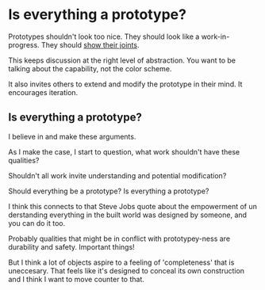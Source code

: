 # Is everything a prototype?

Prototypes shouldn't look too nice. They should look like a work-in-progress. They should [show their joints](2024-05-31-07-16-31-Carving-at-the-joints.md).

This keeps discussion at the right level of abstraction. You want to be talking about the capability, not the color scheme.

It also invites others to extend and modify the prototype in their mind. It encourages iteration.

## Is everything a prototype?

I believe in and make these arguments.

As I make the case, I start to question, what work shouldn't have these qualities?

Shouldn't all work invite understanding and potential modification?

Should everything be a prototype? Is everything a prototype?

I think this connects to that Steve Jobs quote about the empowerment of un
derstanding everything in the built world was designed by someone, and you can do it too.

Probably qualities that might be in conflict with prototypey-ness are durability and safety. Important things!

But I think a lot of objects aspire to a feeling of 'completeness' that is uneccesary. That feels like it's designed to conceal its own construction and I think I want to move counter to that.
